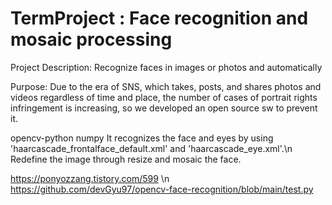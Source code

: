 # TermProject : Face recognition and mosaic processing
Project Description: Recognize faces in images or photos and automatically

Purpose: Due to the era of SNS, which takes, posts, and shares photos and videos regardless of time and place, the number of cases of portrait rights infringement is increasing, so we developed an open source sw to prevent it.

<package and version>
opencv-python
numpy
  
<running method>
It recognizes the face and eyes by using 'haarcascade_frontalface_default.xml' and 'haarcascade_eye.xml'.\n
Redefine the image through resize and mosaic the face.
  
<reference data>

https://ponyozzang.tistory.com/599 \n
https://github.com/devGyu97/opencv-face-recognition/blob/main/test.py
